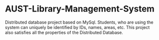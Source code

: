 # AUST-Library-Management-System
Distributed database project based on MySql. Students, who are using the system can uniquely be identified by IDs, names, areas, etc. This project also satisfies all the properties of the Distributed Database.
